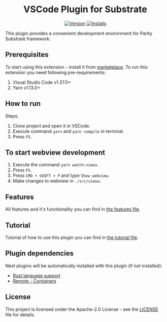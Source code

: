 <h1 align="center">VSCode Plugin for Substrate</h1>
<p align="center">
  <a href="https://marketplace.visualstudio.com/items?itemName=enfipy.plugin-polkadot"><img src="https://vsmarketplacebadge.apphb.com/version/enfipy.plugin-polkadot.svg" alt="Version"></a>
  <a href="https://marketplace.visualstudio.com/items?itemName=enfipy.plugin-polkadot"><img src="https://vsmarketplacebadge.apphb.com/installs-short/enfipy.plugin-polkadot.svg" alt="Installs"></a>
</p>

This plugin provides a convenient development environment for Parity Substrate framework.

## Prerequisites

To start using this extension - install it from [marketplace](https://marketplace.visualstudio.com/items?itemName=enfipy.plugin-polkadot). To run this extension you need following pre-requirements:

1. Visual Studio Code v1.37.0+
2. Yarn v1.13.0+

## How to run

Steps:

1. Clone project and open it in VSCode.
2. Execute command `yarn` and `yarn compile` in terminal.
3. Press `F5`.

## To start webview development

1. Execute the command `yarn watch:views`.
2. Press `F5`.
3. Press `CMD + SHIFT + P` and type `Show webview`.
4. Make changes to webview in `./src/views`.

## Features

All features and it's functionality you can find in [the features file](docs/FEATURES.md).

## Tutorial

Tutorial of how to use this plugin you can find in [the tutorial file](docs/TUTORIAL.md).

## Plugin dependencies

Next plugins will be automatically installed with this plugin (if not installed):

* [Rust language support](https://github.com/rust-lang/rls-vscode)
* [Remote - Containers](https://marketplace.visualstudio.com/items?itemName=ms-vscode-remote.remote-containers)

## License

This project is licensed under the Apache-2.0 License - see the [LICENSE](LICENSE) file for details.
